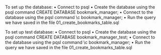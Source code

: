 To set up the database:
• Connect to psql
• Create the database using the psql command CREATE DATABASE bookmark_manager;
• Connect to the database using the pqsl command \c bookmark_manager;
• Run the query we have saved in the file 01_create_bookmarks_table.sql

To set up test database:
• Connect to psql
• Create the database using the psql command CREATE DATABASE bookmark_manager_test;
• Connect to the database using the pqsl command \c bookmark_manager;
• Run the query we have saved in the file 01_create_bookmarks_table.sql